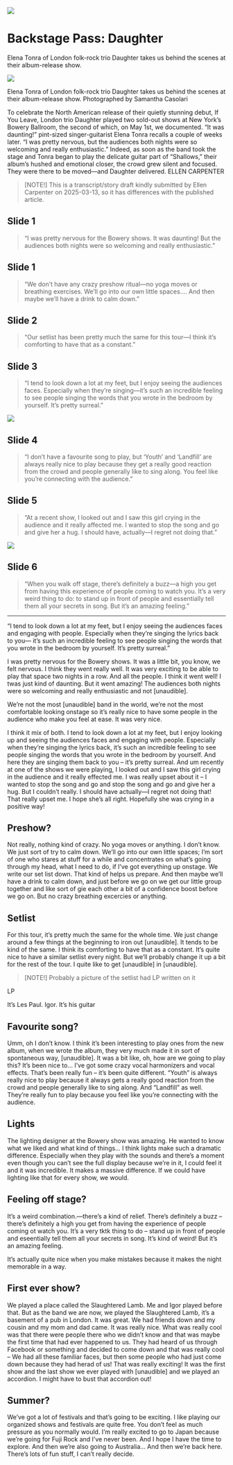 <img src="/Images/daughter_carousel_v2.jpg">

# Backstage Pass: Daughter

Elena Tonra of London folk-rock trio Daughter takes us behind the scenes at their album-release show.

<img src="/Images/daughter_landingcoverlandscape840x644.jpg">

Elena Tonra of London folk-rock trio Daughter takes us behind the scenes at their album-release show. Photographed by Samantha Casolari

To celebrate the North American release of their quietly stunning debut, If You Leave, London trio Daughter played two sold-out shows at New York’s Bowery Ballroom, the second of which, on May 1st, we documented. “It was daunting!” pint-sized singer-guitarist Elena Tonra recalls a couple of weeks later. “I was pretty nervous, but the audiences both nights were so welcoming and really enthusiastic.” Indeed, as soon as the band took the stage and Tonra began to play the delicate guitar part of “Shallows,” their album’s hushed and emotional closer, the crowd grew silent and focused. They were there to be moved—and Daughter delivered. ELLEN CARPENTER

> [NOTE!] 
> This is a transcript/story draft kindly submitted by Ellen Carpenter on 2025-03-13, so it has differences with the published article.

## Slide 1
>“I was pretty nervous for the Bowery shows. It was daunting! But the audiences both nights were so welcoming and really enthusiastic.”

## Slide 1
>“We don’t have any crazy preshow ritual—no yoga moves or breathing exercises. We’ll go into our own little spaces…. And then maybe we’ll have a drink to calm down.”

## Slide 2
>“Our setlist has been pretty much the same for this tour—I think it’s comforting to have that as a constant.”

## Slide 3
>“I tend to look down a lot at my feet, but I enjoy seeing the audiences faces. Especially when they’re singing—it’s such an incredible feeling to see people singing the words that you wrote in the bedroom by yourself. It’s pretty surreal.”

<img src="/Images/tumblr_mno8wltHBz1rjeo3to1_1280.jpg">

## Slide 4
>“I don’t have a favourite song to play, but ‘Youth’ and ‘Landfill’ are always really nice to play because they get a really good reaction from the crowd and people generally like to sing along. You feel like you’re connecting with the audience.”

## Slide 5
>“At a recent show, I looked out and I saw this girl crying in the audience and it really affected me. I wanted to stop the song and go and give her a hug. I should have, actually—I regret not doing that.”

<img src="/Images/tumblr_mno910UKoj1rjeo3to1_1280.jpg">

## Slide 6
>“When you walk off stage, there’s definitely a buzz—a high you get from having this experience of people coming to watch you. It’s a very weird thing to do: to stand up in front of people and essentially tell them all your secrets in song. But it’s an amazing feeling.”

---

“I tend to look down a lot at my feet, but I enjoy seeing the audiences faces and engaging with people. Especially when they’re singing the lyrics back to you— it’s such an incredible feeling to see people singing the words that you wrote in the bedroom by yourself. It’s pretty surreal.”

I was pretty nervous for the Bowery shows. It was a little bit, you know, we felt nervous. I think they went really well. It was very exciting to be able to play that space two nights in a row. And all the people. I think it went well! I twas just kind of daunting. But it went amazing! The audiences both nights were so welcoming and really enthusiastic and not [unaudible].

We’re not the most [unaudible] band in the world, we’re not the most comfortable looking onstage so it’s really nice to have some people in the audience who make you feel at ease. It was very nice.

I think it mix of both. I tend to look down a lot at my feet, but I enjoy looking up and seeing the audiences faces and engaging with people. Especially when they’re singing the lyrics back, it’s such an incredible feeling to see people singing the words that you wrote in the bedroom by yourself. And here they are singing them back to you – it’s pretty surreal. And um recently at one of the shows we were playing, I looked out and I saw this girl crying in the audience and it really effected me. I was really upset about it – I wanted to stop the song and go and stop the song and go and give her a hug. But I couldn’t really. I should have actually—I regret not doing that! That really upset me. I hope she’s all right. Hopefully she was crying in a positive way!

## Preshow? 

Not really, nothing kind of crazy. No yoga moves or anything. I don’t know. We just sort of try to calm down. We’ll go into our own little spaces; I’m sort of one who stares at stuff for a while and concentrates on what’s going through my head, what I need to do, if I’ve got everything up onstage. We write our set list down. That kind of helps us prepare. And then maybe we’ll have a drink to calm down, and just before we go on we get our little group together and like sort of gie each other a bit of a confidence boost before we go on. But no crazy breathing excercies or anything. 

## Setlist

For this tour, it’s pretty much the same for the whole time. We just change around a few things at the beginning to iron out [unaudible]. It tends to be kind of the same. I think its comforting to have that as a constant. It’s quite nice to have a similar setlist every night. But we’ll probably change it up a bit for the rest of the tour. I quite like to get [unaudible] in [unaudible].

> [NOTE!] 
> Probably a picture of the setlist had LP written on it

LP

It’s Les Paul. Igor. It’s his guitar

## Favourite song?

Umm, oh I don’t know. I think it’s been interesting to play ones from the new album, when we wrote the album, they very much made it in sort of spontaneous way, [unaudible]. It was a bit like, oh, how are we going to play this? It’s been nice to… I’ve got some crazy vocal harmonizers and vocal effects. That’s been really fun – it’s been quite different. “Youth” is always really nice to play because it always gets a really good reaction from the crowd and people generally like to sing along. And “Landfill” as well. They’re really fun to play because you feel like you’re connecting with the audience. 

## Lights

The lighting designer at the Bowery show was amazing. He wanted to know what we liked and what kind of things… I think lights make such a dramatic difference. Especially when they play with the sounds and there’s a moment even though you can’t see the full display because we’re in it, I could feel it and it was incredible. It makes a massive difference. If we could have lighting like that for every show, we would.

## Feeling off stage?

It’s a weird combination.—there’s a kind of relief. There’s definitely a buzz – there’s definitely a high you get from having the experience of people coming ot watch you. It’s a very tktk thing to do – stand up in front of people and eseentially tell them all your secrets in song. It’s kind of weird! But it’s an amazing feeling. 

It’s actually quite nice when you make mistakes because it makes the night memorable in a way. 

## First ever show?

We played a place called the Slaughtered Lamb. Me and Igor played before that. But as the band we are now, we played the Slaughtered Lamb, it’s a basement of a pub in London. It was great. We had friends down and my cousin and my mom and dad came. It was really nice. What was really cool was that there were people there who we didn’t know and that was maybe the first time that had ever happened to us. They had heard of us through Facebook or something and decided to come down and that was really cool – We had all these familiar faces, but then some people who had just come down because they had herad of us! That was really exciting! It was the first show and the last show we ever played with [unaudible] and we played an accordion. I might have to bust that accordion out!

## Summer?

We’ve got a lot of festivals and that’s going to be exciting. I like playing our organized shows and festivals are quite free. You don’t feel as much pressure as you normally would. I’m really excited to go to Japan because we’re going for Fuji Rock and I’ve never been. And I hope I have the time to explore. And then we’re also going to Australia… And then we’re back here. There’s lots of fun stuff, I can’t really decide.

